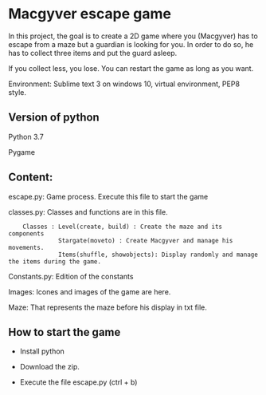 # Macgyver escape game

In this project, the goal is to create a 2D game where you (Macgyver) has to escape from a maze but a guardian is looking for you. In order to do so, he has to collect three items and put the guard asleep. 

If you collect less, you lose. You can restart the game as long as you want.
 
Environment: Sublime text 3 on windows 10, virtual environment, PEP8 style.

## Version of python

Python 3.7

Pygame 

## Content:

escape.py: Game process. Execute this file to start the game

classes.py: Classes and functions are in this file. 

        Classes : Level(create, build) : Create the maze and its components
                  Stargate(moveto) : Create Macgyver and manage his movements. 
                  Items(shuffle, showobjects): Display randomly and manage the items during the game.

Constants.py: Edition of the constants  

Images: Icones and images of the game are here.

Maze: That represents the maze before his display in txt file.

## How to start the game

- Install python 

- Download the zip.

- Execute the file escape.py (ctrl + b)

